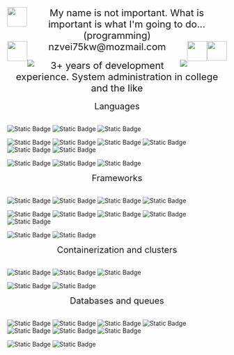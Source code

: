 <img style="float: left;" width="45" src="./icons/w98_user_card.ico">
<center><span style="font-size:22px;">My name is not important. What is important is what I'm going to do... (programming)</span></center>
<img style="float: right;" width="45" src="./icons/w98_user_card.ico">
<img style="float: left;" width="46" src="./icons/w98_envelope_closed.ico">
<img style="float: right;" width="46" src="./icons/w98_envelope_closed.ico">
<center><span style="font-size:22px;">nzvei75kw@mozmail.com</span></center></br>
<img style="float: left;" src="./icons/w98_internet_options.ico">
<img style="float: right;" src="./icons/w98_internet_options.ico">
<center><span style="font-size:22px;">3+ years of development experience. System administration in college and the like</span></center></br>

<center style="font-size:20;">Languages</center></br>

![Static Badge](https://img.shields.io/badge/%E2%AD%90%20%E2%AD%90%20%E2%AD%90%20%E2%AD%90%20%E2%AD%90-grey?style=for-the-badge) ![Static Badge](https://img.shields.io/badge/python-blue?style=for-the-badge&logo=python&logoColor=yellow) ![Static Badge](https://img.shields.io/badge/php-black?style=for-the-badge&logo=php)

![Static Badge](https://img.shields.io/badge/%E2%AD%90%20%E2%AD%90%20%E2%AD%90%20%E2%AD%90-grey?style=for-the-badge)  ![Static Badge](https://img.shields.io/badge/javascript-blue?style=for-the-badge&logo=javascript) ![Static Badge](https://img.shields.io/badge/shell%20scripting-black?style=for-the-badge&logo=gnubash&logoColor=white) ![Static Badge](https://img.shields.io/badge/rust-brown?style=for-the-badge&logo=rust&logoColor=white) ![Static Badge](https://img.shields.io/badge/HTML5-orange?style=for-the-badge&logo=html5&logoColor=white) ![Static Badge](https://img.shields.io/badge/css3-blue?style=for-the-badge&logo=css3&logoColor=white)

![Static Badge](https://img.shields.io/badge/%E2%AD%90%20%E2%AD%90%20%E2%AD%90-grey?style=for-the-badge) ![Static Badge](https://img.shields.io/badge/c%20language-blue?style=for-the-badge&logo=c&logoColor=white) ![Static Badge](https://img.shields.io/badge/go%20lang-blue?style=for-the-badge&logo=go&logoColor=white)

<center style="font-size:20;">Frameworks</center></br>

![Static Badge](https://img.shields.io/badge/%E2%AD%90%20%E2%AD%90%20%E2%AD%90%20%E2%AD%90%20%E2%AD%90-grey?style=for-the-badge) ![Static Badge](https://img.shields.io/badge/laravel-red?style=for-the-badge&logo=laravel&logoColor=white) ![Static Badge](https://img.shields.io/badge/Vue.js-black?style=for-the-badge&logo=vue.js&logoColor=lime) ![Static Badge](https://img.shields.io/badge/jquery-%230769AD?style=for-the-badge&logo=jquery&logoColor=white)

![Static Badge](https://img.shields.io/badge/%E2%AD%90%20%E2%AD%90%20%E2%AD%90%20%E2%AD%90-grey?style=for-the-badge) ![Static Badge](https://img.shields.io/badge/Symfony-white?style=for-the-badge&logo=symfony&logoColor=black) ![Static Badge](https://img.shields.io/badge/Nuxt.js-black?style=for-the-badge&logo=nuxt.js&logoColor=lime) ![Static Badge](https://img.shields.io/badge/Bootstrap-white?style=for-the-badge&logo=bootstrap&logoColor=purple) ![Static Badge](https://img.shields.io/badge/Tailwind%20CSS-white?style=for-the-badge&logo=tailwindcss&logoColor=blue)

![Static Badge](https://img.shields.io/badge/%E2%AD%90%20%E2%AD%90%20%E2%AD%90-grey?style=for-the-badge) ![Static Badge](https://img.shields.io/badge/nodejs-%23339933?style=for-the-badge&logo=node.js&logoColor=white)

<center style="font-size:20;">Containerization and clusters</center></br>

![Static Badge](https://img.shields.io/badge/%E2%AD%90%20%E2%AD%90%20%E2%AD%90%20%E2%AD%90-grey?style=for-the-badge) ![Static Badge](https://img.shields.io/badge/k3s-white?style=for-the-badge&logo=k3s&logoColor=yellow) ![Static Badge](https://img.shields.io/badge/Docker-black?style=for-the-badge&logo=docker&logoColor=blue)

![Static Badge](https://img.shields.io/badge/%E2%AD%90%20%E2%AD%90%20%E2%AD%90-grey?style=for-the-badge) ![Static Badge](https://img.shields.io/badge/k8s-white?style=for-the-badge&logo=kubernetes&logoColor=blue)

<center style="font-size:20;">Databases and queues</center></br>

![Static Badge](https://img.shields.io/badge/%E2%AD%90%20%E2%AD%90%20%E2%AD%90%20%E2%AD%90-grey?style=for-the-badge)
![Static Badge](https://img.shields.io/badge/mysql-blue?style=for-the-badge&logo=mysql&logoColor=white)
![Static Badge](https://img.shields.io/badge/sqlite-%23003B57?style=for-the-badge&logo=sqlite&logoColor=white)
![Static Badge](https://img.shields.io/badge/postgresql-%234169E1?style=for-the-badge&logo=postgresql&logoColor=white)
![Static Badge](https://img.shields.io/badge/mariadb-%23003545?style=for-the-badge&logo=mariadb&logoColor=white)
![Static Badge](https://img.shields.io/badge/redis-%23DC382D?style=for-the-badge&logo=redis&logoColor=white)
![Static Badge](https://img.shields.io/badge/mongodb-%2347A248?style=for-the-badge&logo=mongodb&logoColor=white)

![Static Badge](https://img.shields.io/badge/%E2%AD%90%20%E2%AD%90%20%E2%AD%90-grey?style=for-the-badge) ![Static Badge](https://img.shields.io/badge/rabbitmq-%23FF6600?style=for-the-badge&logo=rabbitmq&logoColor=white)

